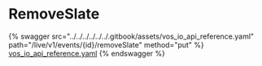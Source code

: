 # RemoveSlate

{% swagger src="../../../../../../.gitbook/assets/vos_io_api_reference.yaml" path="/live/v1/events/{id}/removeSlate" method="put" %}
[vos_io_api_reference.yaml](../../../../../../.gitbook/assets/vos_io_api_reference.yaml)
{% endswagger %}
